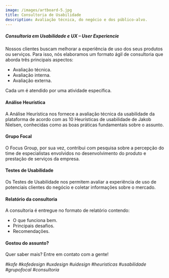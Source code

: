 ```yaml
---
image: /images/artboard-5.jpg
title: Consultoria de Usabilidade
description: Avaliação técnica, do negócio e dos público-alvo.
---
```

##### Consultoria em Usabilidade e UX – User Experiencie

Nossos clientes buscam melhorar a experiência de uso dos seus produtos ou serviços. Para isso, nós elaboramos um formato ágil de consultoria que aborda três principais aspectos:

* Avaliação técnica.
* Avaliação interna.
* Avaliação externa.

Cada um é atendido por uma atividade específica.

#### Análise Heurística

A Análise Heurística nos fornece a avaliação técnica da usabilidade da plataforma de acordo com as 10 Heurísticas de usabilidade de Jakob Nielsen, conhecidas como as boas práticas fundamentais sobre o assunto.

#### Grupo Focal

O Focus Group, por sua vez, contribui com pesquisa sobre a percepção do time de especialistas envolvidos no desenvolvimento do produto e prestação de serviços da empresa.

#### Testes de Usabilidade

Os Testes de Usabilidade nos permitem avaliar a experiência de uso de potenciais clientes do negócio e coletar informações sobre o mercado.

#### Relatório da consultoria

A consultoria é entregue no formato de relatório contendo:

* O que funciona bem.
* Principais desafios.
* Recomendações.

#### **Gostou do assunto?**

Quer saber mais? Entre em contato com a gente!

*\#kofe #kofedesign #uxdesign #uidesign #heuristicas #usabilidade #grupofocal #consultoria*